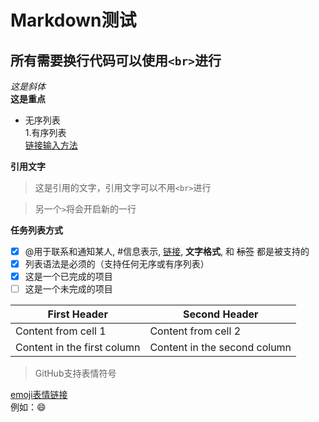 # Markdown测试<br>
## 所有需要换行代码可以使用`<br>`进行

*这是斜体*<br>
**这是重点**<br>
* 无序列表<br>
1.有序列表<br>
[链接输入方法](http://www.baidu.com)<br>

**引用文字**

>这是引用的文字，引用文字可以不用`<br>`进行

> 另一个`>`将会开启新的一行

**任务列表方式**
- [x] @用于联系和通知某人, #信息表示, [链接](), **文字格式**, 和 <del>标签</del> 都是被支持的
- [x] 列表语法是必须的（支持任何无序或有序列表）
- [x] 这是一个已完成的项目
- [ ] 这是一个未完成的项目

First Header | Second Header
------------ | -------------
Content from cell 1 | Content from cell 2
Content in the first column | Content in the second column

>GitHub支持表情符号

[emoji表情链接](https://www.webpagefx.com/tools/emoji-cheat-sheet/)<br>
例如：:smile:
